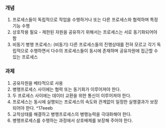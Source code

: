 
### 개념

1. 프로세스들이 독립적으로 작업을 수행하거나 또는 다른 프로세스와 협력하며 특정 기능 수행
2. 상호작용 필요 - 제한된 자원을 공유하기 위해서는 프로세스는 서로 동기화되어야 함
3. 비동기 병행 프로세스: (비동기) 다른 프로세스들의 진행상태를 전혀 모르고 각기 독립적으로 수행하면서 다수의 프로세스들이 동시에 존재하며 공유자원에 접근할 수 있는 프로세스 

### 과제

1. 공유자원을 베타적으로 사용
2. 병행프로세스 사이에는 협력 또는 동기화가 이루어져야 한다.
3. 두 프로세스 사이에는 데이터 교환을 위한 통신이 이루어져야 한다.
4. 프로세스는 동시에 실행되는 프로세스의 속도와 관계없이 일정한 실행결과가 보장되어야 한다. ^17eeeb
5. 교착상태를 해결하고 병행프로세스의 병행능력을 극대화해야 한다.
6. 병행프로세스를 수행하는 과정에서 상호배제를 보장해 주어야 한다.

